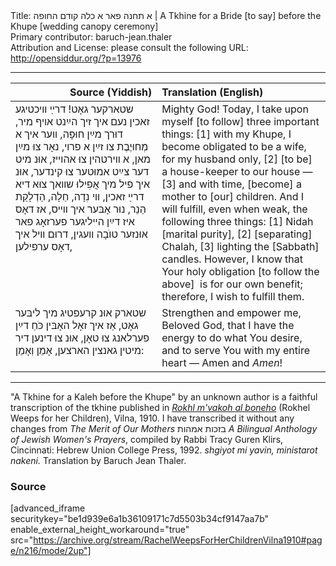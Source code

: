 <html>
<head></head>
<body>
Title: א תחנה פאר א כלה קודם החופה | A Tkhine for a Bride [to say] before the Khupe [wedding canopy ceremony]<br />
Primary contributor: baruch-jean.thaler<br />
Attribution and License: please consult the following URL: <a href="http://opensiddur.org/?p=13976">http://opensiddur.org/?p=13976</a>
<p />
<hr />

<table style="margin-left: auto;margin-right: auto;" class="draggable">
<thead><tr><th id="x" style="text-align: right;">Source (Yiddish)</th><th style="text-align: left;">Translation (English)</th></tr></thead>
<tbody>
<tr><td style="vertical-align:top;" width="46%">
<div class="yiddish"><span lang="yi">
שטארקער גאָט! 
דרײַ װיכטיגע זאכין נעם איך זיך הײַנט אױף מיר, 
דוּרך מײַן חוּפָּה, װער איך א מְחוּיֶבֶת צו זײַן א פרױ, נאָר צוּ מײַן מאן, 
א װירטהין צוּ אהוײז, 
אוּנ מיט דער צײַט אמוּטער צוּ קינדער, 
אוּנ איך פיל מיך אֲפִילוּ שװאך צוּא דיא דרײַ זאכין, 
װי נִדָה, 
חַלָה, 
הַדְלָקַת הַנֵר, 
נוּר אָבּער איך װײס, אז דאָס איז דײַן הײליגער פערזאָג 
פאר אוּנזער טוֺבָה װעגין, 
דרוּם װיל איך דאָס ערפילען, 
</span></div></td>

<td style="vertical-align:top;" width="53%"><div class="english">
Mighty God! 
Today, I take upon myself [to follow] three important things: 
[1] with my Khupe, I become obligated to be a wife, for my husband only, 
[2] [to be] a house-keeper to our house — 
[3] and with time, [become] a mother to [our] children. 
And I will fulfill, even when weak, the following three things: 
[1] Nidah [marital purity], 
[2] [separating] Chalah, 
[3] lighting the [Sabbath] candles. 
However, I know that Your holy obligation [to follow the above]&nbsp;
is for our own benefit; 
therefore, I wish to fulfill them. 
</div></td></tr>


<tr><td style="vertical-align:top;" width="46%">
<div class="yiddish"><span lang="yi">
שטארק אוּנ קרעפטיג מיך ליבּער גאָט, 
אַז איך זאָל האָבּין כֹּחַ דײַן פערלאנג צוּ טאָן, 
אוּנ צוּ דינען דיר מיטין גאנצין הארצען, 
אָמֵן וְאָמֵן:
</span></div></td>

<td style="vertical-align:top;" width="53%"><div class="english">
Strengthen and empower me, 
Beloved God, that I have the energy to do what You desire, 
and to serve You with my entire heart — 
Amen and <em>Amen</em>!
</div></td>
</tr>
</tbody></table>

<hr />
"A Tkhine for a Kaleh before the Khupe" by an unknown author is a faithful transcription of the tkhine published in <em><a href="https://opensiddur.org/compilations/rabbinic-prayer/seder-tkhines/rokhl-mvako-al-boneho-a-nayye-shas-tekhine-vilna-1910/">Rokhl m'vakoh al boneho</a></em> (Rokhel Weeps for her Children), Vilna, 1910. I have transcribed it without any changes from <em>The Merit of Our Mothers</em> בזכות אמהות <em>A Bilingual Anthology of Jewish Women's Prayers</em>, compiled by Rabbi Tracy Guren Klirs, Cincinnati: Hebrew Union College Press, 1992. <em>shgiyot mi yavin, ministarot nakeni.</em> Translation by Baruch Jean Thaler.

<h3>Source</h3>

[advanced_iframe securitykey="be1d939e6a1b36109171c7d5503b34cf9147aa7b" enable_external_height_workaround="true" src="https://archive.org/stream/RachelWeepsForHerChildrenVilna1910#page/n216/mode/2up"]


</body>
</html>